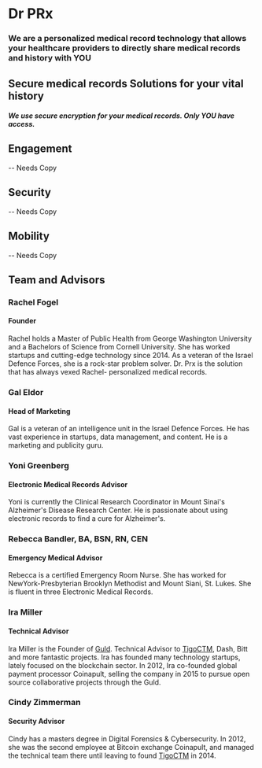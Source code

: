 


# Dr PRx

### We are a personalized medical record technology that allows your healthcare providers to directly share medical records and history with YOU


## Secure medical records Solutions​ for your vital history
##### We use secure encryption for your medical records. Only YOU have access.





## Engagement
 -- Needs Copy


## Security
-- Needs Copy


## Mobility
-- Needs Copy



## Team and Advisors

### Rachel Fogel
#### Founder

Rachel holds a Master of Public Health from George Washington University and a Bachelors of Science from Cornell University. She has worked startups and cutting-edge technology since 2014. As a veteran of the Israel Defence Forces, she is a rock-star problem solver. Dr. Prx is the solution that has always vexed Rachel- personalized medical records.    



### Gal Eldor
#### Head of Marketing

Gal is a veteran of an intelligence unit in the Israel Defence Forces. He has vast experience in startups, data management, and content. He is a marketing and publicity guru. 



### Yoni Greenberg
#### Electronic Medical Records Advisor

Yoni is currently the Clinical Research Coordinator in Mount Sinai's Alzheimer's Disease Research Center. He is passionate about using electronic records to find a cure for Alzheimer's.




### Rebecca Bandler, BA, BSN, RN, CEN
#### Emergency Medical Advisor

Rebecca is a certified Emergency Room Nurse. She has worked for NewYork-Presbyterian Brooklyn Methodist and Mount Siani, St. Lukes. She is fluent in three Electronic Medical Records. 


### Ira Miller
#### Technical Advisor

Ira Miller is the Founder of [Guld](guld.io). Technical Advisor to [TigoCTM](https://tigoctm.com), Dash, Bitt and more fantastic projects. Ira has founded many technology startups, lately focused on the blockchain sector. In 2012, Ira co-founded global payment processor Coinapult, selling the company in 2015 to pursue open source collaborative projects through the Guld.


### Cindy Zimmerman
#### Security Advisor

Cindy has a masters degree in Digital Forensics & Cybersecurity. In 2012, she was the second employee at Bitcoin exchange Coinapult, and managed the technical team there until leaving to found [TigoCTM](tigoctm.com) in 2014.








